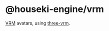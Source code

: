 # @houseki-engine/vrm

[VRM](https://vrm.dev/) avatars, using [three-vrm](https://github.com/pixiv/three-vrm).
